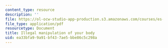 ```yaml
---
content_type: resource
description: ''
file: https://ol-ocw-studio-app-production.s3.amazonaws.com/courses/es-010-chemistry-of-sports-spring-2013/ea33bfa99a91bf437ae5bbe86c5c298a_MITES_010S13_lec9.pdf
file_type: application/pdf
resourcetype: Document
title: Illegal manipulation of your body
uid: ea33bfa9-9a91-bf43-7ae5-bbe86c5c298a
---
```

